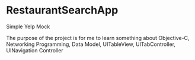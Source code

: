 # RestaurantSearchApp

Simple Yelp Mock

The purpose of the project is for me to learn something about Objective-C, Networking Programming, Data Model, UITableView, UITabController, UINavigation Controller 
